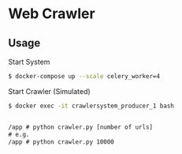 # Web Crawler

## Usage
Start System
```bash
$ docker-compose up --scale celery_worker=4
```

Start Crawler (Simulated)
```cmd
$ docker exec -it crawlersystem_producer_1 bash


/app # python crawler.py [number of urls]
# e.g.
/app # python crawler.py 10000
```

